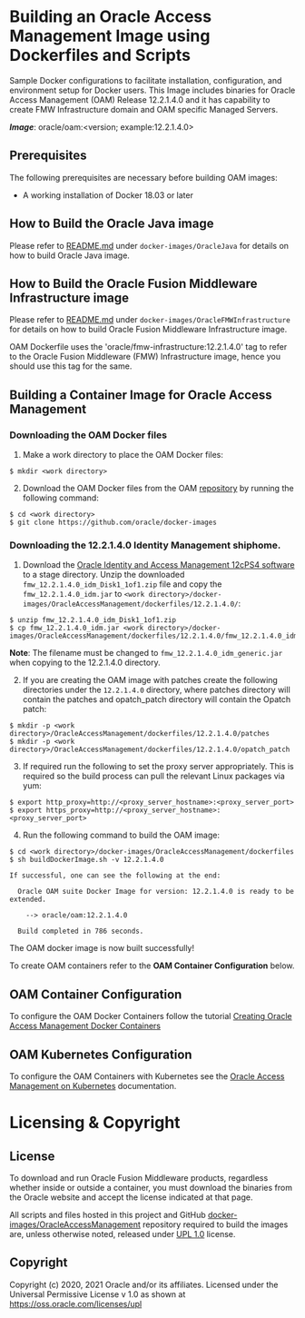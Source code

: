 Building an Oracle Access Management Image using Dockerfiles and Scripts
========================================================================
Sample Docker configurations to facilitate installation, configuration, and environment setup for Docker users. This Image includes binaries for Oracle Access Management (OAM) Release 12.2.1.4.0 and it has capability to create FMW Infrastructure domain and OAM specific Managed Servers.

***Image***: oracle/oam:<version; example:12.2.1.4.0>

## Prerequisites
The following prerequisites are necessary before building OAM images:

* A working installation of Docker 18.03 or later

## How to Build the Oracle Java image

Please refer to [README.md](../../../OracleJava/README.md) under `docker-images/OracleJava` for details on how to build Oracle Java image.

## How to Build the Oracle Fusion Middleware Infrastructure image

Please refer to [README.md](../../../OracleFMWInfrastructure/README.md) under `docker-images/OracleFMWInfrastructure` for details on how to build Oracle Fusion Middleware Infrastructure image.

OAM Dockerfile uses the 'oracle/fmw-infrastructure:12.2.1.4.0' tag to refer to the Oracle Fusion Middleware (FMW) Infrastructure image, hence you should use this tag for the same.

## Building a Container Image for Oracle Access Management

### Downloading the OAM Docker files

  1. Make a work directory to place the OAM Docker files:
     
	$ mkdir <work directory>
	
  2. Download the OAM Docker files from the OAM [repository](https://github.com/oracle/docker-images) by running the following command:

   
    $ cd <work directory>
	$ git clone https://github.com/oracle/docker-images

### Downloading the 12.2.1.4.0 Identity Management shiphome.

  1. Download the [Oracle Identity and Access Management 12cPS4 software](https://www.oracle.com/middleware/technologies/identity-management/downloads.html) to a stage directory. Unzip the downloaded `fmw_12.2.1.4.0_idm_Disk1_1of1.zip` file and copy the `fmw_12.2.1.4.0_idm.jar` to `<work directory>/docker-images/OracleAccessManagement/dockerfiles/12.2.1.4.0/`:
    
    $ unzip fmw_12.2.1.4.0_idm_Disk1_1of1.zip
    $ cp fmw_12.2.1.4.0_idm.jar <work directory>/docker-images/OracleAccessManagement/dockerfiles/12.2.1.4.0/fmw_12.2.1.4.0_idm_generic.jar
	
   **Note**: The filename must be changed to `fmw_12.2.1.4.0_idm_generic.jar` when copying to the 12.2.1.4.0 directory.	
   
  2. If you are creating the OAM image with patches create the following directories under the `12.2.1.4.0` directory, where patches directory will contain the patches and opatch_patch directory will contain the Opatch patch:
	
	$ mkdir -p <work directory>/OracleAccessManagement/dockerfiles/12.2.1.4.0/patches
	$ mkdir -p <work directory>/OracleAccessManagement/dockerfiles/12.2.1.4.0/opatch_patch
	
   
  
  3. If required run the following to set the proxy server appropriately. This is required so the build process can pull the relevant Linux packages via yum:

    $ export http_proxy=http://<proxy_server_hostname>:<proxy_server_port>
    $ export https_proxy=http://<proxy_server_hostname>:<proxy_server_port>
	
  4. Run the following command to build the OAM image:

    $ cd <work directory>/docker-images/OracleAccessManagement/dockerfiles
    $ sh buildDockerImage.sh -v 12.2.1.4.0

    If successful, one can see the following at the end:

      Oracle OAM suite Docker Image for version: 12.2.1.4.0 is ready to be extended.

        --> oracle/oam:12.2.1.4.0

      Build completed in 786 seconds.
	  

   The OAM docker image is now built successfully! 
   
   To create OAM containers refer to the **OAM  Container Configuration** below.

## OAM  Container Configuration
 
 To configure the OAM Docker Containers follow the tutorial [Creating Oracle Access Management Docker Containers](https://docs.oracle.com/en/middleware/idm/access-manager/12.2.1.4/tutorial-oam-docker/)
 
## OAM Kubernetes Configuration

To configure the OAM Containers with Kubernetes see the [Oracle Access Management on Kubernetes](https://oracle.github.io/fmw-kubernetes/oam/) documentation.

# Licensing & Copyright

## License
To download and run Oracle Fusion Middleware products, regardless whether inside or outside a container, you must download the binaries from the Oracle website and accept the license indicated at that page.

All scripts and files hosted in this project and GitHub [docker-images/OracleAccessManagement](./) repository required to build the images are, unless otherwise noted, released under [UPL 1.0](https://oss.oracle.com/licenses/upl/) license.

## Copyright
Copyright (c) 2020, 2021 Oracle and/or its affiliates.
Licensed under the Universal Permissive License v 1.0 as shown at https://oss.oracle.com/licenses/upl
